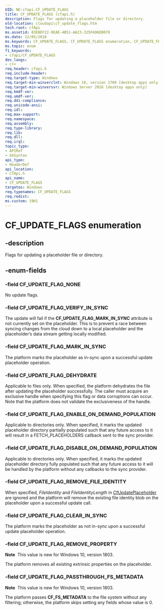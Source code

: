 ```yaml
---
UID: NE:cfapi.CF_UPDATE_FLAGS
title: CF_UPDATE_FLAGS (cfapi.h)
description: Flags for updating a placeholder file or directory.
old-location: cloudapi\cf_update_flags.htm
tech.root: cfApi
ms.assetid: 83EBEF22-9EAE-4B51-AA23-325FA96EB070
ms.date: 12/05/2018
ms.keywords: CF_UPDATE_FLAGS, CF_UPDATE_FLAGS enumeration, CF_UPDATE_FLAG_CLEAR_IN_SYNC, CF_UPDATE_FLAG_DEHYDRATE, CF_UPDATE_FLAG_DISABLE_ON_DEMAND_POPULATION, CF_UPDATE_FLAG_ENABLE_ON_DEMAND_POPULATION, CF_UPDATE_FLAG_MARK_IN_SYNC, CF_UPDATE_FLAG_NONE, CF_UPDATE_FLAG_PASSTHROUGH_FS_METADATA, CF_UPDATE_FLAG_REMOVE_FILE_IDENTITY, CF_UPDATE_FLAG_REMOVE_PROPERTY, CF_UPDATE_FLAG_VERIFY_IN_SYNC, cfapi/ CF_UPDATE_FLAG_PASSTHROUGH_FS_METADATA, cfapi/ CF_UPDATE_FLAG_REMOVE_PROPERTY, cfapi/CF_UPDATE_FLAGS, cfapi/CF_UPDATE_FLAG_CLEAR_IN_SYNC, cfapi/CF_UPDATE_FLAG_DEHYDRATE, cfapi/CF_UPDATE_FLAG_DISABLE_ON_DEMAND_POPULATION, cfapi/CF_UPDATE_FLAG_ENABLE_ON_DEMAND_POPULATION, cfapi/CF_UPDATE_FLAG_MARK_IN_SYNC, cfapi/CF_UPDATE_FLAG_NONE, cfapi/CF_UPDATE_FLAG_REMOVE_FILE_IDENTITY, cfapi/CF_UPDATE_FLAG_VERIFY_IN_SYNC, cloudApi.cf_update_flags
ms.topic: enum
f1_keywords:
- cfapi/CF_UPDATE_FLAGS
dev_langs:
- c++
req.header: cfapi.h
req.include-header: 
req.target-type: Windows
req.target-min-winverclnt: Windows 10, version 1709 [desktop apps only]
req.target-min-winversvr: Windows Server 2016 [desktop apps only]
req.kmdf-ver: 
req.umdf-ver: 
req.ddi-compliance: 
req.unicode-ansi: 
req.idl: 
req.max-support: 
req.namespace: 
req.assembly: 
req.type-library: 
req.lib: 
req.dll: 
req.irql: 
topic_type:
- APIRef
- kbSyntax
api_type:
- HeaderDef
api_location:
- CfApi.h
api_name:
- CF_UPDATE_FLAGS
targetos: Windows
req.typenames: CF_UPDATE_FLAGS
req.redist: 
ms.custom: 19H1
---
```


# CF_UPDATE_FLAGS enumeration


## -description


Flags for updating a placeholder file or directory.


## -enum-fields




### -field CF_UPDATE_FLAG_NONE

No update flags.


### -field CF_UPDATE_FLAG_VERIFY_IN_SYNC

The update will fail if the <b>CF_UPDATE_FLAG_MARK_IN_SYNC</b> attribute is not currently set on the placeholder.  This is to prevent a race between syncing changes from the cloud down to a local placeholder and the placeholder’s data stream getting locally modified.


### -field CF_UPDATE_FLAG_MARK_IN_SYNC

The platform marks the placeholder as in-sync upon a successful update placeholder operation.


### -field CF_UPDATE_FLAG_DEHYDRATE

Applicable to files only. When specified, the platform dehydrates the file after updating the placeholder successfully. The caller must acquire an exclusive handle when specifying this flag or data corruptions can occur. Note that the platform does not validate the exclusiveness of the handle.


### -field CF_UPDATE_FLAG_ENABLE_ON_DEMAND_POPULATION

Applicable to directories only. When specified, it marks the updated placeholder directory partially populated such that any future access to it will result in a FETCH_PLACEHOLDERS callback sent to the sync provider.


### -field CF_UPDATE_FLAG_DISABLE_ON_DEMAND_POPULATION

Applicable to directories only. When specified, it marks the updated placeholder directory fully populated such that any future access to it will be handled by the platform without any callbacks to the sync provider.


### -field CF_UPDATE_FLAG_REMOVE_FILE_IDENTITY

When specified, <i>FileIdentity</i> and <i>FileIdentityLength</i> in <a href="https://docs.microsoft.com/windows/desktop/api/cfapi/nf-cfapi-cfupdateplaceholder">CfUpdatePlaceholder</a> are ignored and the platform will remove the existing file identity blob on the placeholder upon a successful update call.


### -field CF_UPDATE_FLAG_CLEAR_IN_SYNC

The platform marks the placeholder as not in-sync upon a successful update placeholder operation.


### -field CF_UPDATE_FLAG_REMOVE_PROPERTY

<b>Note</b>  This value is new for Windows 10, version 1803.

The platform removes all existing extrinsic properties on the placeholder. 



### -field CF_UPDATE_FLAG_PASSTHROUGH_FS_METADATA

<b>Note</b>  This value is new for Windows 10, version 1803.

The platform passes <b>CF_FS_METADATA</b> to the file system without any filtering; otherwise, the platform skips setting any fields whose value is 0. 



